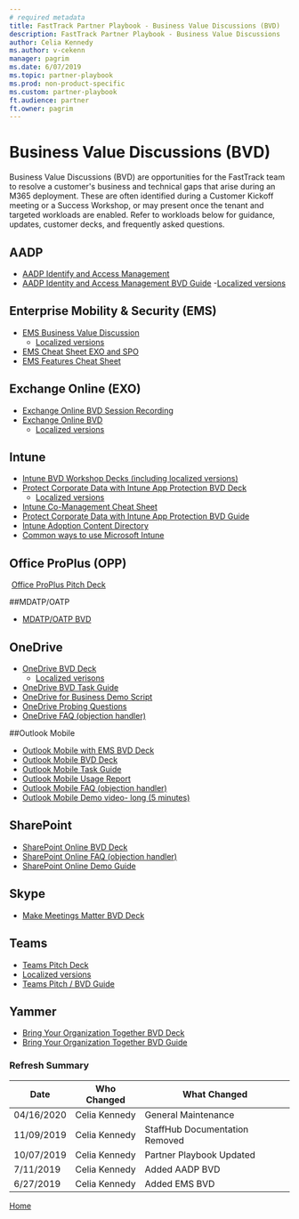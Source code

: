 ```yaml
---  
# required metadata  
title: FastTrack Partner Playbook - Business Value Discussions (BVD)
description: FastTrack Partner Playbook - Business Value Discussions
author: Celia Kennedy
ms.author: v-cekenn
manager: pagrim
ms.date: 6/07/2019
ms.topic: partner-playbook  
ms.prod: non-product-specific  
ms.custom: partner-playbook  
ft.audience: partner
ft.owner: pagrim
---  
```


# Business Value Discussions (BVD)

​Business Value Discussions (BVD) are opportunities for the FastTrack team to resolve a customer's business and technical gaps that arise during an M365 deployment. These are often identified during a Customer Kickoff meeting or a Success Workshop, ​​or may present once the tenant and targeted workloads are enabled. Refer to workloads below for guidance, updates, customer decks, and frequently asked questions.

## AADP

- [AADP Identify and Access Management](https://ftdocs-bcm.azureedge.net/public/playbook-aadp-identity-and-access-management-bvd-deck-en-us-v1)
- [AADP Identity and Access Management BVD Guide](https://ftdocs-bcm.azureedge.net/public/playbook-guidence-aadp-identityandacessmanagement-v1)
    -[Localized versions](https://ftdocs-bcm.azureedge.net/public/aadp-identity-access-management-bvd-deck-localized-v1.docx)

## Enterprise Mobility & Security (EMS)

- [EMS Business Value Discussion](https://fasttrack-docs.microsoft.com/collateral/ems-content.html)
  - [Localized versions](https://ftdocs-bcm.azureedge.net/public/ems-bvd-localized-list-v1.docx)
- [EMS Cheat Sheet EXO and SPO](https://ftdocs-bcm.azureedge.net/public/playbook-ems-cheat-sheet-exo-and-spo-v1)
- [EMS Features Cheat Sheet](https://ftdocs-bcm.azureedge.net/public/playbook-ems-features-cheat-sheet-v1)

## Exchange Online (EXO)

- [Exchange Online BVD Session Recording](http://aka.ms/exobvd)
- [Exchange Online BVD](https://ftdocs-bcm.azureedge.net/public/en-us-exchangeonline-businessvaluediscussion-v1.pptx)
  - [Localized versions](https://ftdocs-bcm.azureedge.net/public/ja-jp-exchangeonline-businessvaluediscussion-v1.pptx)
  
## Intune

- [Intune BVD Workshop Decks (including localized versions)](https://ftdocs-bcm.azureedge.net/public/playbook-localized-intune-bvd-workshop-decks)
- [Prote​ct Corporate​ Data with Intune App Protection BVD Deck](https://ftdocs-bcm.azureedge.net/public/playbook-intune-protect-corporate-data-en-us-v1)
  - [Localized versions](https://ftdocs-bcm.azureedge.net/public/intune-protect-corporate-data-localized-list-v1.docx)
- [Intune Co-Management Cheat Sheet](https://ftdocs-bcm.azureedge.net/public/playbook-intune-co-management-cheet-sheet-v1)
- [Protect Cor​​​porate Data with In​​tune A​​​p​​p Protection BVD Guide](https://ftdocs-bcm.azureedge.net/public/playbook-protect-corporate-data-intune-app-protection-guide-v1)
- [Intune Adoption Content Directory](https://ftdocs-bcm.azureedge.net/public/playbook-intune-adoption-content-directory-v1)
- [Common ways to use Microsoft Intune](https://docs.microsoft.com/en-us/intune/fundamentals/common-scenarios)

## Office ProPlus (OPP)
​​​
[​Office ProPlus Pitch Deck](https://ftdocs-bcm.azureedge.net/public/partner-0365-pitch-deck-v1.pdf)

##MDATP/OATP

- [MDATP/OATP BVD](https://ftdocs-bcm.azureedge.net/public/en-us-mdatp-oatp-bvd-v1.pptx)

## OneDrive

- [OneDrive BVD Deck](https://aka.ms/enOneDriveBVDDeck)
  - [Localized verisons](https://ftdocs-bcm.azureedge.net/public/localized-onedrive-bvd-deck-v1.docx)
- [OneDrive BVD​ Ta​​sk Guide](​https://ftdocs-bcm.azureedge.net/public/playbook-onedrive-bvd-task-guide-v1)
- [OneDrive for Business Demo Script](https://ftdocs-bcm.azureedge.net/public/palybook-onedrive-for-business-demo-script-v1)
- [OneDrive Probing Questions](https://aka.ms/OneDriveProbingQuestions)
- [OneDrive FAQ (objection handler)](https://aka.ms/FRPHubOneDriveObjectionHandler)

##Outlook Mobile

- [Outlook Mobile with EMS BVD Deck](https://ftdocs-bcm.azureedge.net/public/playbook-outlook-mobile-ems-bvd-deck)
- [Outlook Mobile BVD Deck](https://ftdocs-bcm.azureedge.net/public/playbook-outlook-mobile-bvd-deck-v1)
- [​Outlook Mobile Task Guide](https://ftdocs-bcm.azureedge.net/public/playbook-outlook-mobile-guide-v1)
- [Outlo​ok Mobile Usage Report](https://ftdocs-bcm.azureedge.net/public/playbook-outlook-mobile-usage-report-v1)
- [Outlook Mobile FAQ (objection handler)](https://ftdocs-bcm.azureedge.net/public/objection-handlers-faq-outlook-mobile-v1.pdf)
- [Outlook Mobile Demo video- long (5 minutes)](https://aka.ms/OLMobileDemo)

## SharePoint

- [SharePoint Online BVD Deck](https://ftdocs-bcm.azureedge.net/public/playbook-sharepoint-bvd-deck-v1)
- [SharePoint Online FAQ (objection handler)](https://ftdocs-bcm.azureedge.net/public/playbook-sharepoint-online-faq-objection-handler-v1)
- [SharePoint Online Demo Guide](https://ftdocs-bcm.azureedge.net/public/palybook-sharepoint-online-demo-guide-v1)

## Skype

- [Make Meetings Matter BVD Deck](https://ftdocs-bcm.azureedge.net/public/playbook-sfb-make-meetings-matter-deck-v1)

## Teams

- [Teams Pitch Deck](https://ftdocs-bcm.azureedge.net/public/teams-customer-pitch-deck-v1.pptx)
- [Localized versions](https://ftdocs-bcm.azureedge.net/public/localized-teams-pitch-deck-v1.docx)
- [Tea​​ms Pitch / BVD Guide](https://ftdocs-bcm.azureedge.net/public/teams-bvd-guidance-v1.pdf)

## Yammer

- [B​​ring Your Organiza​​​​tion Together BVD Deck](​​​​​https://ftdocs-bcm.azureedge.net/public/playbook-yammer-bring-your-organization-together-deck-v1)
- [​​​​Bring Your Organization Together BVD Guide](https://ftdocs-bcm.azureedge.net/public/playbook-yammer-bring-your-organization-together-guide-v1)

### Refresh Summary

| Date       | Who Changed       | What Changed              |
| ---------- | ----------------- | ------------------------- |
| 04/16/2020  | Celia Kennedy    | General Maintenance|
| 11/09/2019  | Celia Kennedy    | StaffHub Documentation Removed|
| 10/07/2019  | Celia Kennedy    | Partner Playbook Updated|
| 7/11/2019  | Celia Kennedy     | Added AADP BVD|
| 6/27/2019  | Celia Kennedy     | Added EMS BVD|

[Home](http://partner-docs.microsoft.com)
